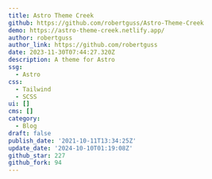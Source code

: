 ```yaml
---
title: Astro Theme Creek
github: https://github.com/robertguss/Astro-Theme-Creek
demo: https://astro-theme-creek.netlify.app/
author: robertguss
author_link: https://github.com/robertguss
date: 2023-11-30T07:44:27.320Z
description: A theme for Astro
ssg:
  - Astro
css:
  - Tailwind
  - SCSS
ui: []
cms: []
category:
  - Blog
draft: false
publish_date: '2021-10-11T13:34:25Z'
update_date: '2024-10-10T01:19:08Z'
github_star: 227
github_fork: 94
---
```

